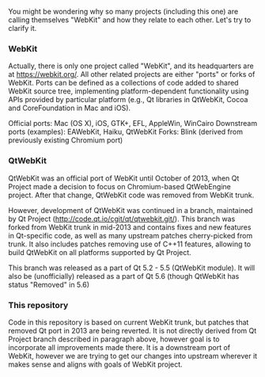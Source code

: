 You might be wondering why so many projects (including this one) are calling themselves "WebKit" and how they relate to each other. Let's try to clarify it.

### WebKit

Actually, there is only one project called "WebKit", and its headquarters are at https://webkit.org/. All other related projects are either "ports" or forks of WebKit. Ports can be defined as a collections of code added to shared WebKit source tree, implementing platform-dependent functionality using APIs provided by particular platform (e.g., Qt libraries in QtWebKit, Cocoa and CoreFoundation in Mac and iOS).

Official ports: Mac (OS X), iOS, GTK+, EFL, AppleWin, WinCairo
Downstream ports (examples): EAWebKit, Haiku, QtWebKit
Forks: Blink (derived from previously existing Chromium port)

### QtWebKit

QtWebKit was an official port of WebKit until October of 2013, when Qt Project made a decision to focus on Chromium-based QtWebEngine project. After that change, QtWebKit code was removed from WebKit trunk.

However, development of QtWebKit was continued in a branch, maintained by Qt Project (http://code.qt.io/cgit/qt/qtwebkit.git/). This branch was forked from WebKit trunk in mid-2013 and contains fixes and new features in Qt-specific code, as well as many upstream patches cherry-picked from trunk. It also includes patches removing use of C++11 features, allowing to build QtWebKit on all platforms supported by Qt Project.

This branch was released as a part of Qt 5.2 - 5.5 (QtWebKit module). It will also be (unofficially) released as a part of Qt 5.6 (though QtWebKit has status "Removed" in 5.6)

### This repository

Code in this repository is based on current WebKit trunk, but patches that removed Qt port in 2013 are being reverted. It is not directly derived from Qt Project branch described in paragraph above, however goal is to incorporate all improvements made there. It is a downstream port of WebKit, however we are trying to get our changes into upstream wherever it makes sense and aligns with goals of WebKit project.